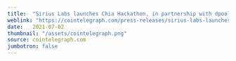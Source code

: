```yaml
---
title:  "Sirius Labs launches Chia Hackathon, in partnership with dpools Network"
weblink: "https://cointelegraph.com/press-releases/sirius-labs-launches-chia-hackathon-in-partnership-with-chia-network"
date:   2021-07-02
thumbnail: "/assets/cointelegraph.png"
source: cointelegraph.com
jumbotron: false
---
```

